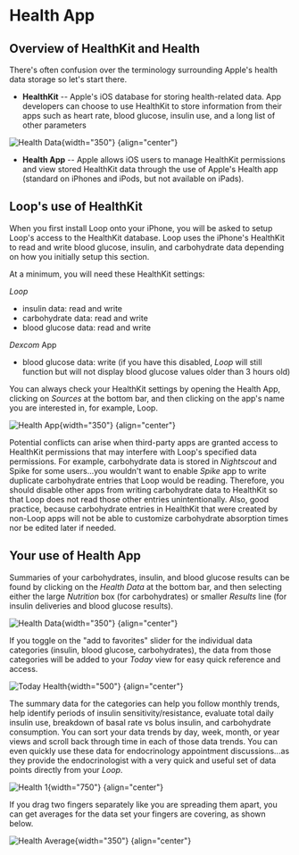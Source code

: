 # Health App

## Overview of HealthKit and Health

There's often confusion over the terminology surrounding Apple's health data storage so let's start there.

* **HealthKit** -- Apple's iOS database for storing health-related data. App developers can choose to use HealthKit to store information from their apps such as heart rate, blood glucose, insulin use, and a long list of other parameters

![Health Data](img/health-data.png){width="350"}
{align="center"}

* **Health App** -- Apple allows iOS users to manage HealthKit permissions and view stored HealthKit data through the use of Apple's Health app (standard on iPhones and iPods, but not available on iPads).  

## Loop's use of HealthKit
When you first install Loop onto your iPhone, you will be asked to setup Loop's access to the HealthKit database. Loop uses the iPhone's HealthKit to read and write blood glucose, insulin, and carbohydrate data depending on how you initially setup this section. 

At a minimum, you will need these HealthKit settings:

*Loop*

* insulin data: read and write
* carbohydrate data: read and write
* blood glucose data: read and write

*Dexcom* App

* blood glucose data: write (if you have this disabled, *Loop* will still function but will not display blood glucose values older than 3 hours old)

You can always check your HealthKit settings by opening the Health App, clicking on *Sources* at the bottom bar, and then clicking on the app's name you are interested in, for example, Loop.

![Health App](img/healthapp.jpg){width="350"}
{align="center"}

Potential conflicts can arise when third-party apps are granted access to HealthKit permissions that may interfere with Loop's specified data permissions. For example, carbohydrate data is stored in *Nightscout* and Spike for some users...you wouldn't want to enable *Spike* app to write duplicate carbohydrate entries that Loop would be reading. Therefore, you should disable other apps from writing carbohydrate data to HealthKit so that Loop does not read those other entries unintentionally.  Also, good practice, because carbohydrate entries in HealthKit that were created by non-Loop apps will not be able to customize carbohydrate absorption times nor be edited later if needed.

## Your use of Health App

Summaries of your carbohydrates, insulin, and blood glucose results can be found by clicking on the *Health Data* at the bottom bar, and then selecting either the large *Nutrition* box (for carbohydrates) or smaller *Results* line (for insulin deliveries and blood glucose results).


![Health Data](img/health_data.jpg){width="350"}
{align="center"}

If you toggle on the "add to favorites" slider for the individual data categories (insulin, blood glucose, carbohydrates), the data from those categories will be added to your *Today* view for easy quick reference and access.

![Today Health](img/todayhealth.jpg){width="500"}
{align="center"}

The summary data for the categories can help you follow monthly trends, help identify periods of insulin sensitivity/resistance, evaluate total daily insulin use, breakdown of basal rate vs bolus insulin, and carbohydrate consumption. You can sort your data trends by day, week, month, or year views and scroll back through time in each of those data trends.  You can even quickly use these data for endocrinology appointment discussions...as they provide the endocrinologist with a very quick and useful set of data points directly from your *Loop*.


![Health 1](img/health1.jpg){width="750"}
{align="center"}

If you drag two fingers separately like you are spreading them apart, you can get averages for the data set your fingers are covering, as shown below.


![Health Average](img/health-avg.jpg){width="350"}
{align="center"}
